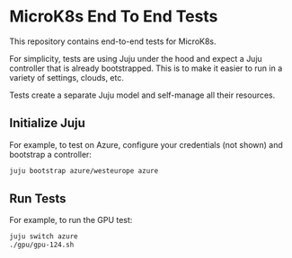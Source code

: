 # MicroK8s End To End Tests

This repository contains end-to-end tests for MicroK8s.

For simplicity, tests are using Juju under the hood and expect a Juju controller that is already bootstrapped. This is to make it easier to run in a variety of settings, clouds, etc.

Tests create a separate Juju model and self-manage all their resources.

## Initialize Juju

For example, to test on Azure, configure your credentials (not shown) and bootstrap a controller:

```bash
juju bootstrap azure/westeurope azure
```

## Run Tests

For example, to run the GPU test:

```bash
juju switch azure
./gpu/gpu-124.sh
```

